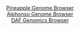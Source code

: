 <div id="Pineapple_Genome_Browser" align="center">
  <a href="https://igv.org/app/?sessionURL=blob:zZJra9swFIb_i6BlA8fX2IkNZbiXtCG90KRu2pRiZFt21Mo6riQ7TUP..7SysS8rNB82BvogHXR5z6NngzoiJAWOIuSajm86DjKQXMJqhuuGkUtcE4miEjNJDCRISQThOUHRBpVYKpxMz_XJpVKNjCyLqqZXY16BKT0T1_gNOF5JM4faOgLGcAYCKxDSOhS4A4tWXW9FMtw0pn7bM32rwApbmDVL4BKshvAqXen70l.ltCIcapLWLVP0PUCq8.iMhVnib_F8Fuc5kXJC1uPiIJ6M41vvJFmcBkeL5OpsngTz_RmtOFatIAd3e.4hK1sn7s9PLhZnt68qg3x0ef.skmGy5x3vn7w2VBB54AycoTccBn5fo6G8IK__U9d60B07H72Nry5Ou2qSTdXxjNAbPsJrfDRi_OKDvrcGYpC32gSUL8UgcmzDswPDd4Pej6kzNGw71HQEUBQ9PBpICZw_6.0PG6TWjfYFSfLSvqtjIBAFESjqhbY9cMLQ9fuDvh2GztbYoFawv4d2lEzDge3GrhukJWVKy1ykkjfSxJybXV6a1duOLJ_O9tzRi1qfyulxPNDzmyeAu.nqFlzQgi3.bJKvKegA75.o2_1Mrn_i3meCmCrbVbiyaceyK5PgupaFW3SxJuM.X9sFzIf3HwLaDU4JosZK79cVvfxpXYcFxVzpQkclzSijaj3XHGGFIsf1tLwoBwbaRiSq7Itt2Ibj219_S.ptH7ffAQ--">Pineapple Genome Browser</a>
</div>
<div id="Alphonso_Genome_Browser" align="center">
  <a href="https://igv.org/app/?sessionURL=blob:zZNdb5swFIb_i6VWm0TAhgABKZrIR7c2Tas1IVStKuSAAbdgU9tJmkb573OjTbvppOZi0yQu7CN_vOfxww6siZCUMxAC20SuiRAwgKz4ZoabtiZXuCEShAWuJTGAIAURhGUEhDtQYKlwfHOpd1ZKtTK0LKraToNZyU3pmLjBr5zhjTQz3lhDXtd4yQVWXEhrIPCaW7RcdzZkidvW1Hc7pmvlWGEL123FmeRWS1iZbvR56a9SWhLGG5I2q1rRQ4BU59EZc7PAX6JkFmUZkXJCtud5P5qcRwtnHN999YZ38fW3JPaS0xktGVYrQfreRVXO4scbIqJ57b_k09Gkjf352Taanjij0_FLSwWRfeSjntPreV1Pg6EsJy__U8_6o0f2vYEyUe7zJbYXs6ZbkQZV4yW8O7EHt378h873Bqh5ttImgKwSfoig4UDPcG2v8zZEPQPCQPMRnILw_sEASuDsSS._3wG1bbUvQJLn1UEdA3CREwHCTgChj4LAdrt.FwYB2hs7sBL134N7Ft8EPrQj2_bSgtZKy5ynkrXSxIyZ66wwy9cjaTLWm44G.MQ.u54G4jZAiytnxZL5Qo2z8bs0fU1AX354Qt3qRzL9E_M.EsRUy2N1U1U9.j6cx92hGj27T4_2a9LLJgPS8vd_szc8x6EpuGiw0ut1RU9_.rbGgmKmdGFNJV3SmqptoinyDQiR7WhtQcZrrj0Eolx.ggY0kAs__9bT2T_sfwA-">Alphonso Genome Browser</a>
</div>


<div id="DAF_Genomics_Browser" align="center">
  <a href="https://igv.org/app/?sessionURL=blob:tZFra9swFIb_i6D9ZDuW7zaEYdYkK1lb2uClaylBkY9iM8vyJDlpEvLfp3kdg40yBh1IQuJc3lfnOaItSFWLFmXIc3DoYIwspCqxWxDeNXBNOCiUMdIosJAEBhJaCig7IkaUJsXdR1NZad2pbDQqCbM30ApeU.Uo3yGdrUSvKzCptucQTg6iJTvlUMFNsiYj0nSVaJUYEUpBKdsdddBuVjtijp.x1dASVrxvdD2orowJY6x0GDFu67aE578Y.Q_KZtXv8uUiH.rnsL8sx_n8Mv_kT4qHWfT.obj5sCyi5fmi3rRE9xLGOJhd0CA686bJjJVX96zI6WG7ne.n4fT2zL84nzx3tQQ1xjFO_CQJY4xOFmoE7Q0ERCuJMxxYsZdYXhDYL1c_jMwUpKhR9vhkIS0J_WLSH49I7zuDCin42g_ULCRkCRJlduq6MU5TLwziwE1TfLKOqJfNG7OcFndp7Hq550XOmnCjz.pmGKAR.jP4ViB_62z2v4K6Xrs3cEUP30ndp.vDwp1zWbFNPNkmn18BZaFXP8aE5ESb0I_nCxbSGD0Orf7FxT89nb4B">DAF Genomics Browser</a>
</div>
